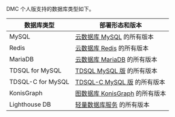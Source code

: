 DMC 个人版支持的数据库类型如下。

| 数据库类型        | 部署形态和版本                            |
| ----------------- | ----------------------------------------- |
| MySQL             | [云数据库 MySQL](https://cloud.tencent.com/document/product/236) 的所有版本             |
| Redis               | [云数据库 Redis](https://cloud.tencent.com/document/product/239) 的所有版本             |
| MariaDB           | [云数据库 MariaDB](https://cloud.tencent.com/document/product/237) 的所有版本           |
| TDSQL for MySQL     | [TDSQL MySQL 版](https://cloud.tencent.com/document/product/557) 的所有版本   |
| TDSQL-C for MySQL | [TDSQL-C MySQL 版](https://cloud.tencent.com/document/product/1003) 的所有版本 |
| KonisGraph         | [图数据库 KonisGraph](https://cloud.tencent.com/document/product/1366) 的所有版本        |
| Lighthouse DB     | [轻量数据库服务](https://cloud.tencent.com/document/product/1207/59866) 的所有版本     |

